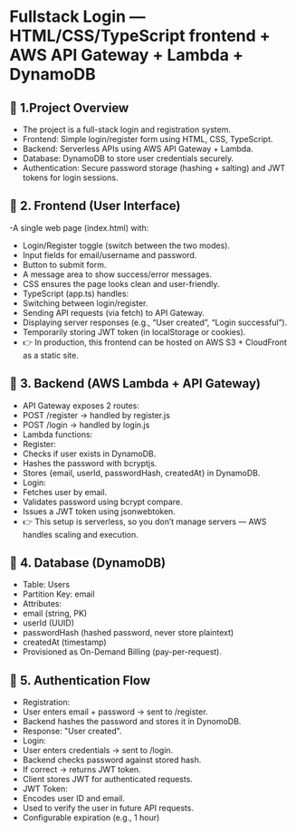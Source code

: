 # Fullstack Login — HTML/CSS/TypeScript frontend + AWS API Gateway + Lambda + DynamoDB
## 🔹 1.Project Overview
- The project is a full-stack login and registration system.
- Frontend: Simple login/register form using HTML, CSS, TypeScript.
- Backend: Serverless APIs using AWS API Gateway + Lambda.
- Database: DynamoDB to store user credentials securely.
- Authentication: Secure password storage (hashing + salting) and JWT tokens for login sessions.
## 🔹 2. Frontend (User Interface)
-A single web page (index.html) with:
- Login/Register toggle (switch between the two modes).
- Input fields for email/username and password.
- Button to submit form.
- A message area to show success/error messages.
- CSS ensures the page looks clean and user-friendly.
- TypeScript (app.ts) handles:
- Switching between login/register.
- Sending API requests (via fetch) to API Gateway.
- Displaying server responses (e.g., “User created”, “Login successful”).
- Temporarily storing JWT token (in localStorage or cookies).
- 👉 In production, this frontend can be hosted on AWS S3 + CloudFront as a static site.
## 🔹 3. Backend (AWS Lambda + API Gateway)
- API Gateway exposes 2 routes:
- POST /register → handled by register.js
- POST /login → handled by login.js
- Lambda functions:
- Register:
- Checks if user exists in DynamoDB.
- Hashes the password with bcryptjs.
- Stores {email, userId, passwordHash, createdAt} in DynamoDB.
- Login:
- Fetches user by email.
- Validates password using bcrypt compare.
- Issues a JWT token using jsonwebtoken.
- 👉 This setup is serverless, so you don’t manage servers — AWS handles scaling and execution.
## 🔹 4. Database (DynamoDB)
- Table: Users
- Partition Key: email
- Attributes:
- email (string, PK)
- userId (UUID)
- passwordHash (hashed password, never store plaintext)
- createdAt (timestamp)
- Provisioned as On-Demand Billing (pay-per-request).
## 🔹 5. Authentication Flow
- Registration:
- User enters email + password → sent to /register.
- Backend hashes the password and stores it in DynomoDB.
- Response: "User created".
- Login:
- User enters credentials → sent to /login.
- Backend checks password against stored hash.
- If correct → returns JWT token.
- Client stores JWT for authenticated requests.
- JWT Token:
- Encodes user ID and email.
- Used to verify the user in future API requests.
- Configurable expiration (e.g., 1 hour)
